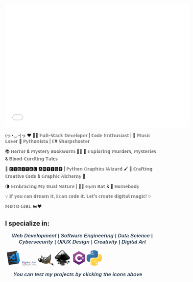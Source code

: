<iframe src="Matrix/matrix.gif" width="600" height="400" frameborder="0"></iframe>


(っ◔◡◔)っ ♥
👨‍💻 𝔽𝕦𝕝𝕝-𝕊𝕥𝕒𝕔𝕜 𝔻𝕖𝕧𝕖𝕝𝕠𝕡𝕖𝕣 | ℂ𝕠𝕕𝕖 𝔼𝕟𝕥𝕙𝕦𝕤𝕚𝕒𝕤𝕥 | 🎵 𝕄𝕦𝕤𝕚𝕔 𝕃𝕠𝕧𝕖𝕣 🐍 ℙ𝕪𝕥𝕙𝕠𝕟𝕚𝕤𝕥𝕒 | ℂ# 𝕊𝕙𝕒𝕣𝕡𝕤𝕙𝕠𝕠𝕥𝕖𝕣

📚 ℍ𝕠𝕣𝕣𝕠𝕣 & 𝕄𝕪𝕤𝕥𝕖𝕣𝕪 𝔹𝕠𝕠𝕜𝕨𝕠𝕣𝕞 🕵️‍♂️ 🔪 𝔼𝕩𝕡𝕝𝕠𝕣𝕚𝕟𝕘 𝕄𝕦𝕣𝕕𝕖𝕣𝕤, 𝕄𝕪𝕤𝕥𝕖𝕣𝕚𝕖𝕤 & 𝔹𝕝𝕠𝕠𝕕-ℂ𝕦𝕣𝕕𝕝𝕚𝕟𝕘 𝕋𝕒𝕝𝕖𝕤

🔲 🅳🅸🅶🅸🆃🅰🅻 🅰🆁🆃🅸🆂🆃 | ℙ𝕪𝕥𝕙𝕠𝕟 𝔾𝕣𝕒𝕡𝕙𝕚𝕔𝕤 𝕎𝕚𝕫𝕒𝕣𝕕 🖌️ 📐 ℂ𝕣𝕒𝕗𝕥𝕚𝕟𝕘 ℂ𝕣𝕖𝕒𝕥𝕚𝕧𝕖 ℂ𝕠𝕕𝕖 & 𝔾𝕣𝕒𝕡𝕙𝕚𝕔 𝔸𝕝𝕔𝕙𝕖𝕞𝕪 🎨

🌗 𝔼𝕞𝕓𝕣𝕒𝕔𝕚𝕟𝕘 𝕄𝕪 𝔻𝕦𝕒𝕝 ℕ𝕒𝕥𝕦𝕣𝕖 | 🏋️‍♂️ 𝔾𝕪𝕞 ℝ𝕒𝕥 & 🏡 ℍ𝕠𝕞𝕖𝕓𝕠𝕕𝕪

💡 𝕀𝕗 𝕪𝕠𝕦 𝕔𝕒𝕟 𝕕𝕣𝕖𝕒𝕞 𝕚𝕥, 𝕀 𝕔𝕒𝕟 𝕔𝕠𝕕𝕖 𝕚𝕥. 𝕃𝕖𝕥'𝕤 𝕔𝕣𝕖𝕒𝕥𝕖 𝕕𝕚𝕘𝕚𝕥𝕒𝕝 𝕞𝕒𝕘𝕚𝕔! ✨

𝕄𝕆𝕋𝕆 𝔾𝕀ℝ𝕃 🏍️♥

## I specialize in:

<p style="font-size: 1.2em; font-weight: bold; color: #2E4053; text-align: center; font-family: 'Arial', sans-serif; font-style: italic;">
  <b><i>Web Development | Software Engineering | Data Science | Cybersecurity | UI/UX Design |  Creativity | Digital Art</i></b>
</p>

<!-- Вграждане на HTML код в README.md -->
<img src="pics/code.png" alt="Code Logo" width="50"> <img src="pics/digital%20art.png" alt="Digital Art Logo" width="50"> <img src="pics/gimp.png" alt="GIMP Logo" width="50"> <img src="pics/incscape.png" alt="Inkscape Logo" width="50"> <a href="Games"><img src="pics/pngegg.png" alt="C# Logo" width="50"></a><a href="Py Codes"><img src="pics/python-5-logo-png-transparent.png" alt="Python Logo" width="50"></a> 

<p style="font-size: 1.2em; font-weight: bold; color: #2E4053; text-align: center; font-family: 'Arial', sans-serif; font-style: italic;">
  <b><i> You can test my projects by clicking the icons above 👀🔝</i></b>
</p>
